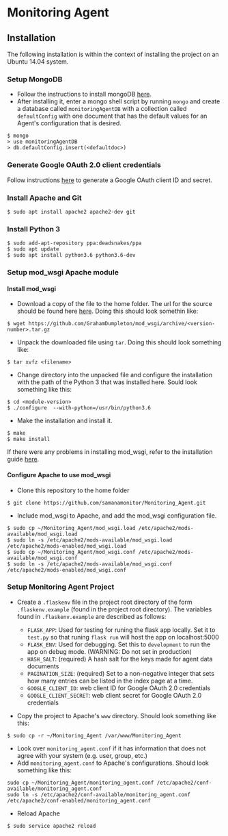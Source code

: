 # Monitoring Agent  
## Installation
The following installation is within the context of installing the project on an Ubuntu 14.04 system.
### Setup MongoDB
* Follow the instructions to install mongoDB [here](https://docs.mongodb.com/manual/tutorial/install-mongodb-on-ubuntu/).
* After installing it, enter a mongo shell script by running `mongo` and create a database called `monitoringAgentDB` with a collection called `defaultConfig` with one document that has the default values for an Agent's configuration that is desired.
```shell
$ mongo
> use monitoringAgentDB
> db.defaultConfig.insert(<defaultdoc>)
```
### Generate Google OAuth 2.0 client credentials
Follow instructions [here](https://developers.google.com/adwords/api/docs/guides/authentication#webapp) to generate a Google OAuth client ID and secret.
### Install Apache and Git
```shell
$ sudo apt install apache2 apache2-dev git
```
### Install Python 3
```shell
$ sudo add-apt-repository ppa:deadsnakes/ppa
$ sudo apt update
$ sudo apt install python3.6 python3.6-dev
```
### Setup mod_wsgi Apache module
#### Install mod_wsgi
* Download a copy of the file to the home folder. The url for the source should be found here [here](https://github.com/GrahamDumpleton/mod_wsgi/releases). Doing this should look somethin like:
```shell
$ wget https://github.com/GrahamDumpleton/mod_wsgi/archive/<version-number>.tar.gz
```
* Unpack the downloaded file using `tar`. Doing this should look something like:
```script
$ tar xvfz <filename>
```
* Change directory into the unpacked file and configure the installation with the path of the Python 3 that was installed here. Sould look something like this:
```script
$ cd <module-version>
$ ./configure  --with-python=/usr/bin/python3.6
```
* Make the installation and install it.
```script
$ make
$ make install
```
If there were any problems in installing mod_wsgi, refer to the installation guide [here](https://modwsgi.readthedocs.io/en/develop/user-guides/quick-installation-guide.html).
#### Configure Apache to use mod_wsgi
* Clone this repository to the home folder
```shell
$ git clone https://github.com/samanamonitor/Monitoring_Agent.git
```
* Include mod_wsgi to Apache, and add the mod_wsgi configuration file. 
```script
$ sudo cp ~/Monitoring_Agent/mod_wsgi.load /etc/apache2/mods-available/mod_wsgi.load
$ sudo ln -s /etc/apache2/mods-available/mod_wsgi.load /etc/apache2/mods-enabled/mod_wsgi.load
$ sudo cp ~/Monitoring_Agent/mod_wsgi.conf /etc/apache2/mods-available/mod_wsgi.conf
$ sudo ln -s /etc/apache2/mods-available/mod_wsgi.conf /etc/apache2/mods-enabled/mod_wsgi.conf
```
### Setup Monitoring Agent Project
* Create a `.flaskenv` file in the project root directory of the form `.flaskenv.example` (found in the project root directory). The variables found in `.flaskenv.example` are described as follows:
 
  * `FLASK_APP`: Used for testing for runing the flask app locally. Set it to `test.py` so that runing `flask run` will host the app on localhost:5000
  * `FLASK_ENV`: Used for debugging. Set this to `development` to run the app on debug mode. (WARNING: Do not set in production)
  * `HASH_SALT`: (required) A hash salt for the keys made for agent data documents
  * `PAGINATION_SIZE`: (required) Set to a non-negative integer that sets how many entries can be listed in the index page at a time.
  * `GOOGLE_CLIENT_ID`: web client ID for Google OAuth 2.0 credentials
  * `GOOGLE_CLIENT_SECRET`: web client secret for Google OAuth 2.0 credentials
* Copy the project to Apache's `www` directory. Should look something like this:
```script
$ sudo cp -r ~/Monitoring_Agent /var/www/Monitoring_Agent
```
* Look over `monitoring_agent.conf` if it has information that does not agree with your system (e.g. user, group, etc.)
* Add `monitoring_agent.conf` to Apache's configurations. Should look something like this:
```script
sudo cp ~/Monitoring_Agent/monitoring_agent.conf /etc/apache2/conf-available/monitoring_agent.conf
sudo ln -s /etc/apache2/conf-available/monitoring_agent.conf /etc/apache2/conf-enabled/monitoring_agent.conf
```
* Reload Apache
```script
$ sudo service apache2 reload
```

